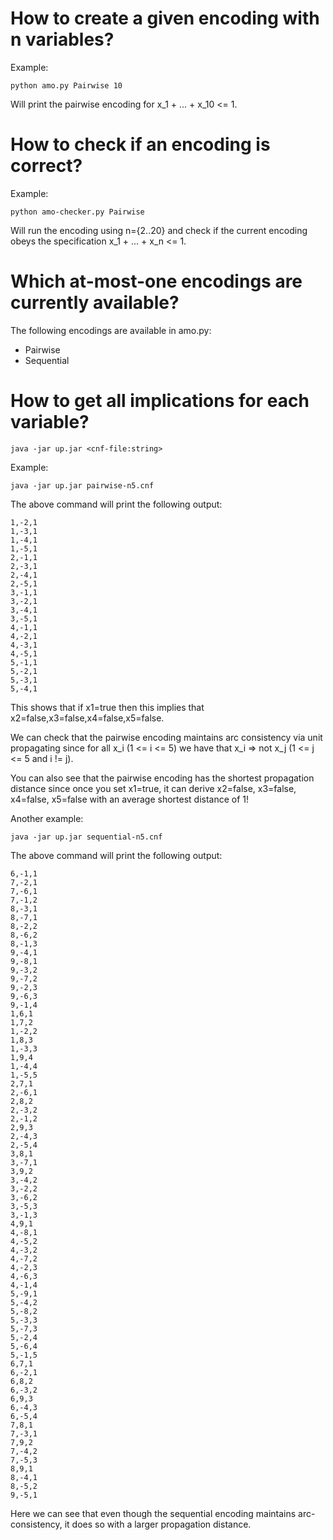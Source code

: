 # How to create a given encoding with n variables?

Example:
```
python amo.py Pairwise 10

```
Will print the pairwise encoding for x_1 + ... + x_10 <= 1.

# How to check if an encoding is correct?

Example:
```
python amo-checker.py Pairwise
```

Will run the encoding using n={2..20} and check if the current encoding obeys the specification x_1 + ... + x_n <= 1.

# Which at-most-one encodings are currently available?

The following encodings are available in amo.py:
- Pairwise
- Sequential

# How to get all implications for each variable?

```
java -jar up.jar <cnf-file:string>
```

Example:
```
java -jar up.jar pairwise-n5.cnf
```
The above command will print the following output:

```
1,-2,1
1,-3,1
1,-4,1
1,-5,1
2,-1,1
2,-3,1
2,-4,1
2,-5,1
3,-1,1
3,-2,1
3,-4,1
3,-5,1
4,-1,1
4,-2,1
4,-3,1
4,-5,1
5,-1,1
5,-2,1
5,-3,1
5,-4,1
```

This shows that if x1=true then this implies that x2=false,x3=false,x4=false,x5=false.

We can check that the pairwise encoding maintains arc consistency via unit propagating since for all x_i (1 <= i <= 5) we have that x_i => not x_j (1 <= j <= 5 and i != j).

You can also see that the pairwise encoding has the shortest propagation distance since once you set x1=true, it can derive x2=false, x3=false, x4=false, x5=false with an average shortest distance of 1!

Another example:
```
java -jar up.jar sequential-n5.cnf
```

The above command will print the following output:
```
6,-1,1
7,-2,1
7,-6,1
7,-1,2
8,-3,1
8,-7,1
8,-2,2
8,-6,2
8,-1,3
9,-4,1
9,-8,1
9,-3,2
9,-7,2
9,-2,3
9,-6,3
9,-1,4
1,6,1
1,7,2
1,-2,2
1,8,3
1,-3,3
1,9,4
1,-4,4
1,-5,5
2,7,1
2,-6,1
2,8,2
2,-3,2
2,-1,2
2,9,3
2,-4,3
2,-5,4
3,8,1
3,-7,1
3,9,2
3,-4,2
3,-2,2
3,-6,2
3,-5,3
3,-1,3
4,9,1
4,-8,1
4,-5,2
4,-3,2
4,-7,2
4,-2,3
4,-6,3
4,-1,4
5,-9,1
5,-4,2
5,-8,2
5,-3,3
5,-7,3
5,-2,4
5,-6,4
5,-1,5
6,7,1
6,-2,1
6,8,2
6,-3,2
6,9,3
6,-4,3
6,-5,4
7,8,1
7,-3,1
7,9,2
7,-4,2
7,-5,3
8,9,1
8,-4,1
8,-5,2
9,-5,1
```
Here we can see that even though the sequential encoding maintains arc-consistency, it does so with a larger propagation distance.
